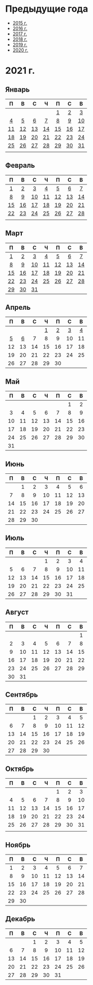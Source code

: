 # Предыдущие года
 - [2015 г.](2015/index.md)
 - [2016 г.](2016/index.md)
 - [2017 г.](2017/index.md)
 - [2018 г.](2018/index.md)
 - [2019 г.](2019/index.md)
 - [2020 г.](2020/index.md)

# 2021 г.
## Январь
|П|В|С|Ч|П|С|В|
|:-:|:-:|:-:|:-:|:-:|:-:|:-:|
| | | | |[1](2021/01/2021.01.01.md)|[2](2021/01/2021.01.02.md)|[3](2021/01/2021.01.03.md)|
|[4](2021/01/2021.01.04.md)|[5](2021/01/2021.01.05.md)|[6](2021/01/2021.01.06.md)|[7](2021/01/2021.01.07.md)|[8](2021/01/2021.01.08.md)|[9](2021/01/2021.01.09.md)|[10](2021/01/2021.01.10.md)|
|[11](2021/01/2021.01.11.md)|[12](2021/01/2021.01.12.md)|[13](2021/01/2021.01.13.md)|[14](2021/01/2021.01.14.md)|[15](2021/01/2021.01.15.md)|[16](2021/01/2021.01.16.md)|[17](2021/01/2021.01.17.md)|
|[18](2021/01/2021.01.18.md)|[19](2021/01/2021.01.19.md)|[20](2021/01/2021.01.20.md)|[21](2021/01/2021.01.21.md)|[22](2021/01/2021.01.22.md)|[23](2021/01/2021.01.23.md)|[24](2021/01/2021.01.24.md)|
|[25](2021/01/2021.01.25.md)|[26](2021/01/2021.01.26.md)|[27](2021/01/2021.01.27.md)|[28](2021/01/2021.01.28.md)|[29](2021/01/2021.01.29.md)|[30](2021/01/2021.01.30.md)|[31](2021/01/2021.01.31.md)|
| | | | | | | |
## Февраль
|П|В|С|Ч|П|С|В|
|:-:|:-:|:-:|:-:|:-:|:-:|:-:|
|[1](2021/02/2021.02.01.md)|[2](2021/02/2021.02.02.md)|[3](2021/02/2021.02.03.md)|[4](2021/02/2021.02.04.md)|[5](2021/02/2021.02.05.md)|[6](2021/02/2021.02.06.md)|[7](2021/02/2021.02.07.md)|
|[8](2021/02/2021.02.08.md)|[9](2021/02/2021.02.09.md)|[10](2021/02/2021.02.10.md)|[11](2021/02/2021.02.11.md)|[12](2021/02/2021.02.12.md)|[13](2021/02/2021.02.13.md)|[14](2021/02/2021.02.14.md)|
|[15](2021/02/2021.02.15.md)|[16](2021/02/2021.02.16.md)|[17](2021/02/2021.02.17.md)|[18](2021/02/2021.02.18.md)|[19](2021/02/2021.02.19.md)|[20](2021/02/2021.02.20.md)|[21](2021/02/2021.02.21.md)|
|[22](2021/02/2021.02.22.md)|[23](2021/02/2021.02.23.md)|[24](2021/02/2021.02.24.md)|[25](2021/02/2021.02.25.md)|[26](2021/02/2021.02.26.md)|[27](2021/02/2021.02.27.md)|[28](2021/02/2021.02.28.md)|
| | | | | | | |
## Март
|П|В|С|Ч|П|С|В|
|:-:|:-:|:-:|:-:|:-:|:-:|:-:|
|[1](2021/03/2021.03.01.md)|[2](2021/03/2021.03.02.md)|[3](2021/03/2021.03.03.md)|[4](2021/03/2021.03.04.md)|[5](2021/03/2021.03.05.md)|[6](2021/03/2021.03.06.md)|[7](2021/03/2021.03.07.md)|
|[8](2021/03/2021.03.08.md)|[9](2021/03/2021.03.09.md)|[10](2021/03/2021.03.10.md)|[11](2021/03/2021.03.11.md)|[12](2021/03/2021.03.12.md)|[13](2021/03/2021.03.13.md)|[14](2021/03/2021.03.14.md)|
|[15](2021/03/2021.03.15.md)|[16](2021/03/2021.03.16.md)|[17](2021/03/2021.03.17.md)|[18](2021/03/2021.03.18.md)|[19](2021/03/2021.03.19.md)|[20](2021/03/2021.03.20.md)|[21](2021/03/2021.03.21.md)|
|[22](2021/03/2021.03.22.md)|[23](2021/03/2021.03.23.md)|[24](2021/03/2021.03.24.md)|[25](2021/03/2021.03.25.md)|[26](2021/03/2021.03.26.md)|[27](2021/03/2021.03.27.md)|[28](2021/03/2021.03.28.md)|
|[29](2021/03/2021.03.29.md)|[30](2021/03/2021.03.30.md)|[31](2021/03/2021.03.31.md)| | | | |
## Апрель
|П|В|С|Ч|П|С|В|
|:-:|:-:|:-:|:-:|:-:|:-:|:-:|
| | | |[1](2021/04/2021.04.01.md)|[2](2021/04/2021.04.02.md)|[3](2021/04/2021.04.03.md)|[4](2021/04/2021.04.04.md)|
|[5](2021/04/2021.04.05.md)|[6](2021/04/2021.04.06.md)|7|8|9|10|11|
|12|13|14|15|16|17|18|
|19|20|21|22|23|24|25|
|26|27|28|29|30| | |
## Май
|П|В|С|Ч|П|С|В|
|:-:|:-:|:-:|:-:|:-:|:-:|:-:|
| | | | | |1|2|
|3|4|5|6|7|8|9|
|10|11|12|13|14|15|16|
|17|18|19|20|21|22|23|
|24|25|26|27|28|29|30|
|31| | | | | | |
## Июнь
|П|В|С|Ч|П|С|В|
|:-:|:-:|:-:|:-:|:-:|:-:|:-:|
| |1|2|3|4|5|6|
|7|8|9|10|11|12|13|
|14|15|16|17|18|19|20|
|21|22|23|24|25|26|27|
|28|29|30| | | | |
## Июль
|П|В|С|Ч|П|С|В|
|:-:|:-:|:-:|:-:|:-:|:-:|:-:|
| | | |1|2|3|4|
|5|6|7|8|9|10|11|
|12|13|14|15|16|17|18|
|19|20|21|22|23|24|25|
|26|27|28|29|30|31| |
## Август
|П|В|С|Ч|П|С|В|
|:-:|:-:|:-:|:-:|:-:|:-:|:-:|
| | | | | | |1|
|2|3|4|5|6|7|8|
|9|10|11|12|13|14|15|
|16|17|18|19|20|21|22|
|23|24|25|26|27|28|29|
|30|31| | | | | |
## Сентябрь
|П|В|С|Ч|П|С|В|
|:-:|:-:|:-:|:-:|:-:|:-:|:-:|
| | |1|2|3|4|5|
|6|7|8|9|10|11|12|
|13|14|15|16|17|18|19|
|20|21|22|23|24|25|26|
|27|28|29|30| | | |
## Октябрь
|П|В|С|Ч|П|С|В|
|:-:|:-:|:-:|:-:|:-:|:-:|:-:|
| | | | |1|2|3|
|4|5|6|7|8|9|10|
|11|12|13|14|15|16|17|
|18|19|20|21|22|23|24|
|25|26|27|28|29|30|31|
| | | | | | | |
## Ноябрь
|П|В|С|Ч|П|С|В|
|:-:|:-:|:-:|:-:|:-:|:-:|:-:|
|1|2|3|4|5|6|7|
|8|9|10|11|12|13|14|
|15|16|17|18|19|20|21|
|22|23|24|25|26|27|28|
|29|30| | | | | |
## Декабрь
|П|В|С|Ч|П|С|В|
|:-:|:-:|:-:|:-:|:-:|:-:|:-:|
| | |1|2|3|4|5|
|6|7|8|9|10|11|12|
|13|14|15|16|17|18|19|
|20|21|22|23|24|25|26|
|27|28|29|30|31| | |
